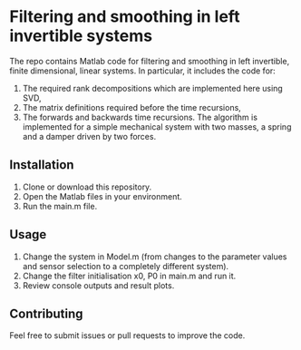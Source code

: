 # Filtering and smoothing in left invertible systems
The repo contains Matlab code for filtering and smoothing in left invertible, finite dimensional, linear systems. In particular, it includes the code for: 
1. The required rank decompositions which are implemented here using SVD,
2. The matrix definitions required before the time recursions,
3. The forwards and backwards time recursions.
The algorithm is implemented for a simple mechanical system with two masses, a spring and a damper driven by two forces. 

## Installation
1. Clone or download this repository.
2. Open the Matlab files in your environment.
3. Run the main.m file.

## Usage
1. Change the system in Model.m (from changes to the parameter values and sensor selection to a completely different system).
2. Change the filter initialisation x0, P0 in main.m and run it. 
3. Review console outputs and result plots.

## Contributing
Feel free to submit issues or pull requests to improve the code.
